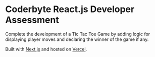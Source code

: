 # Coderbyte React.js Developer Assessment

Complete the development of a Tic Tac Toe Game by adding logic for displaying player moves and declaring the winner of the game if any.

Built with [Next.js](https://nextjs.org) and hosted on [Vercel](https://coderbyte-tic-tac-toe-game.vercel.app/).
